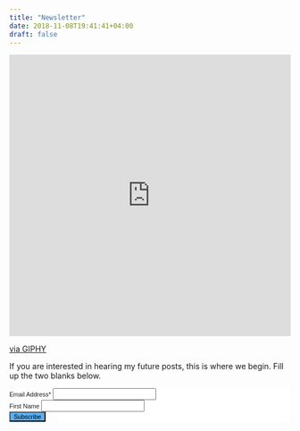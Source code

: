 ```yaml
---
title: "Newsletter"
date: 2018-11-08T19:41:41+04:00
draft: false
---
```


<div style="width:100%;height:0;padding-bottom:100%;position:relative;"><iframe src="https://giphy.com/embed/d6ZTWNjgdmUrS" width="100%" height="100%" style="position:absolute" frameBorder="0" class="giphy-embed" allowFullScreen></iframe></div><p><a href="https://giphy.com/gifs/ravenkeller-animation-animated-d6ZTWNjgdmUrS">via GIPHY</a></p>

If you are interested in hearing my future posts, this is where we begin. Fill up the two blanks below.

<!-- Begin Mailchimp Signup Form -->
<link href="//cdn-images.mailchimp.com/embedcode/classic-10_7.css" rel="stylesheet" type="text/css">
<style type="text/css">
	#mc_embed_signup{background:#fff; clear:left; font:11px Helvetica,Arial,sans-serif; }
	#mc-embedded-subscribe {background:#5badf0 !important; }
	#mc-embedded-subscribe {font-size:11px !important; }
	#mc_embed_signup #mc-embedded-subscribe-form div.mce_inline_error {font-size:11.5px !important; }
</style>


<div id="mc_embed_signup">
<form action="https://wasim.us19.list-manage.com/subscribe/post?u=be7fa968ad83145b90ecfd090&amp;id=10a3e47b2e" method="post" id="mc-embedded-subscribe-form" name="mc-embedded-subscribe-form" class="validate" target="_blank" novalidate>
    <div id="mc_embed_signup_scroll">
	
<div class="mc-field-group">
	<label for="mce-EMAIL">Email Address*</span>
</label>
	<input type="email" value="" name="EMAIL" class="required email" id="mce-EMAIL">
</div>
<div class="mc-field-group">
	<label for="mce-FNAME">First Name </label>
	<input type="text" value="" name="FNAME" class="" id="mce-FNAME">
</div>
	<div id="mce-responses" class="clear">
		<div class="response" id="mce-error-response" style="display:none"></div>
		<div class="response" id="mce-success-response" style="display:none"></div>
	</div>    <!-- real people should not fill this in and expect good things - do not remove this or risk form bot signups-->
    <div style="position: absolute; left: -5000px;" aria-hidden="true"><input type="text" name="b_be7fa968ad83145b90ecfd090_10a3e47b2e" tabindex="-1" value=""></div>
    <div class="clear"><input type="submit" value="Subscribe" name="subscribe" id="mc-embedded-subscribe" class="button"></div>
    </div>
</form>
</div>
<script type='text/javascript' src='//s3.amazonaws.com/downloads.mailchimp.com/js/mc-validate.js'></script><script type='text/javascript'>(function($) {window.fnames = new Array(); window.ftypes = new Array();fnames[0]='EMAIL';ftypes[0]='email';fnames[1]='FNAME';ftypes[1]='text';}(jQuery));var $mcj = jQuery.noConflict(true);</script>
<!--End mc_embed_signup-->
